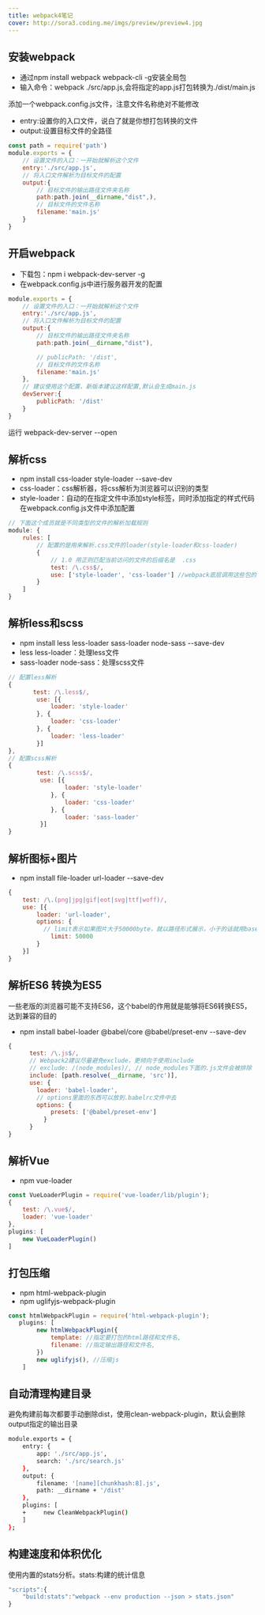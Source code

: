 ```yaml
---
title: webpack4笔记
cover: http://sora3.coding.me/imgs/preview/preview4.jpg
---
```

## 安装webpack
- 通过npm install webpack webpack-cli -g安装全局包
- 输入命令：webpack ./src/app.js,会将指定的app.js打包转换为./dist/main.js

添加一个webpack.config.js文件，注意文件名称绝对不能修改
- entry:设置你的入口文件，说白了就是你想打包转换的文件
- output:设置目标文件的全路径
```js
const path = require('path')
module.exports = {
    // 设置文件的入口：一开始就解析这个文件
    entry:'./src/app.js',
    // 将入口文件解析为目标文件的配置
    output:{
        // 目标文件的输出路径文件夹名称
        path:path.join(__dirname,"dist",),
        // 目标文件的文件名称
        filename:'main.js'
    }
}
```

## 开启webpack
- 下载包：npm i webpack-dev-server -g
- 在webpack.config.js中进行服务器开发的配置
```js
module.exports = {
    // 设置文件的入口：一开始就解析这个文件
    entry:'./src/app.js',
    // 将入口文件解析为目标文件的配置
    output:{
        // 目标文件的输出路径文件夹名称
        path:path.join(__dirname,"dist"),

        // publicPath: '/dist',
        // 目标文件的文件名称
        filename:'main.js'
    },
    // 建议使用这个配置，新版本建议这样配置,默认会生成main.js
    devServer:{
        publicPath: '/dist'
    }
}
```
运行 webpack-dev-server --open


## 解析css
- npm install css-loader style-loader --save-dev
- css-loader：css解析器，将css解析为浏览器可以识别的类型
- style-loader：自动的在指定文件中添加style标签，同时添加指定的样式代码
在webpack.config.js文件中添加配置
```js
// 下面这个成员就是不同类型的文件的解析加载规则
module: {
    rules: [
        // 配置的是用来解析.css文件的loader(style-loader和css-loader)
        {
            // 1.0 用正则匹配当前访问的文件的后缀名是  .css
            test: /\.css$/,
            use: ['style-loader', 'css-loader'] //webpack底层调用这些包的顺序是从右到左
        }
    ]
}
```

## 解析less和scss
- npm install less less-loader sass-loader node-sass --save-dev
- less less-loader：处理less文件
- sass-loader node-sass：处理scss文件
```js
// 配置less解析
{
       test: /\.less$/,
        use: [{
            loader: 'style-loader'
        }, {
            loader: 'css-loader'
        }, {
            loader: 'less-loader'
        }]
},
// 配置scss解析
{
        test: /\.scss$/,
         use: [{
                loader: 'style-loader'
            }, {
                loader: 'css-loader'
            }, {
                loader: 'sass-loader'
         }]
}
```
## 解析图标+图片
- npm install file-loader url-loader --save-dev
```js
{
    test: /\.(png|jpg|gif|eot|svg|ttf|woff)/,
    use: [{
        loader: 'url-loader',
        options: {
          // limit表示如果图片大于50000byte，就以路径形式展示，小于的话就用base64格式展示
            limit: 50000
        }
    }]
}
```

## 解析ES6 转换为ES5
一些老版的浏览器可能不支持ES6，这个babel的作用就是能够将ES6转换ES5，达到兼容的目的
- npm install babel-loader @babel/core @babel/preset-env --save-dev
```js
{
      test: /\.js$/,
      // Webpack2建议尽量避免exclude，更倾向于使用include
      // exclude: /(node_modules)/, // node_modules下面的.js文件会被排除
      include: [path.resolve(__dirname, 'src')],
      use: {
        loader: 'babel-loader',
        // options里面的东西可以放到.babelrc文件中去
        options: {
            presets: ['@babel/preset-env']
          }
      }
}
```
## 解析Vue 
- npm vue-loader
```js
const VueLoaderPlugin = require('vue-loader/lib/plugin');
{
    test: /\.vue$/,
    loader: 'vue-loader'
},
plugins: [
    new VueLoaderPlugin()
]
```
## 打包压缩
- npm html-webpack-plugin
- npm uglifyjs-webpack-plugin
```js
const htmlWebpackPlugin = require('html-webpack-plugin');
   plugins: [
        new htmlWebpackPlugin({
            template: //指定要打包的html路径和文件名,
            filename: //指定输出路径和文件名,
        })
        new uglifyjs(), //压缩js
    ]
```

## 自动清理构建目录
避免构建前每次都要手动删除dist，使用clean-webpack-plugin，默认会删除output指定的输出目录
```bash
module.exports = {
    entry: {
        app: './src/app.js',
        search: './src/search.js'
    },
    output: {
        filename: '[name][chunkhash:8].js',
        path: __dirname + '/dist'
    },
    plugins: [
    +     new CleanWebpackPlugin()
    ]
};
```
## 构建速度和体积优化
使用内置的stats分析。stats:构建的统计信息
```js
"scripts":{
    "build:stats":"webpack --env production --json > stats.json"
}
```
